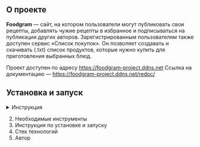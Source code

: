 ## О проекте
**Foodgram** — сайт, на котором пользователи могут публиковать свои рецепты, добавлять чужие рецепты в избранное и подписываться на публикации других авторов. Зарегистрированным пользователям также доступен сервис «Список покупок». Он позволяет создавать и скачивать (.txt) список продуктов, которые нужно купить для приготовления выбранных блюд.

Проект доступен по адресу https://foodgram-project.ddns.net
Ссылка на документацию — https://foodgram-project.ddns.net/redoc/

## Установка и запуск
<details>
<summary>Инструкция</summary>
1. Клонировать репозиторий
```
git clone https://github.com/wiacze/foodgram.git
```
2.
</details>

2. Необходимые инструменты
3. Инструкция по установке и запуску
5. Стек технологий
6. Автор
